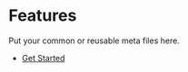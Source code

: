 Features
========

Put your common or reusable meta files here.

- [Get Started](https://gweninterpreter.org/docs/get-started)
